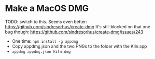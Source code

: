 # Make a MacOS DMG

TODO: switch to this. Seems even better: https://github.com/sindresorhus/create-dmg
It's still blocked on that one bug though: https://github.com/sindresorhus/create-dmg/issues/243

- One time: `npm install -g appdmg`
- Copy appdmg.json and the two PNGs to the folder with the Kiln.app
- `appdmg appdmg.json Kiln.dmg`
